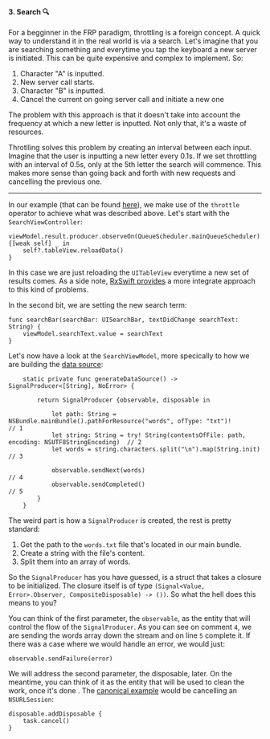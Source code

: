 #### 3. Search 🔍

For a begginner in the FRP paradigm, throttling is a foreign concept. A quick way  to understand it in the real world is via a search. Let's imagine that you are searching something and everytime you tap the keyboard a new server is initiated. This can be quite expensive and complex to implement. So:

1. Character "A" is inputted. 
2. New server call starts.
3. Character "B" is inputted.
4. Cancel the current on going server call and initiate a new one

The problem with this approach is that it doesn't take into account the frequency at which a new letter is inputted. Not only that, it's a waste of resources.

Throtlling solves this problem by creating an interval between each input. Imagine that the user is inputting a new letter every 0.1s. If we set throttling with an interval of 0.5s, only at the 5th letter the search will commence. This makes more sense than going back and forth with new requests and cancelling the previous one. 

----

In our example (that can be found [here](https://github.com/RuiAAPeres/RACNest/tree/master/RACNest/ViewControllers/Search)), we make use of the `throttle` operator to achieve what was described above. Let's start with the `SearchViewController`:

```
viewModel.result.producer.observeOn(QueueScheduler.mainQueueScheduler).startWithNext {[weak self] _ in
    self?.tableView.reloadData()
}
```

In this case we are just reloading the `UITableView` everytime a new set of results comes. As a side note, [RxSwift provides](https://github.com/ReactiveX/RxSwift/blob/b00d35a5ef13dbcf57257f47fb14a60a2c924d19/RxCocoa/iOS/UITableView%2BRx.swift) a more integrate approach to this kind of problems. 

In the second bit, we are setting the new search term:

```
func searchBar(searchBar: UISearchBar, textDidChange searchText: String) {
    viewModel.searchText.value = searchText
}
```

Let's now have a look at the `SearchViewModel`, more specically to how we are building the [data source](https://github.com/RuiAAPeres/RACNest/blob/master/RACNest/ViewControllers/Search/DataSource/words.txt):

```
    static private func generateDataSource() -> SignalProducer<[String], NoError> {
        
        return SignalProducer {observable, disposable in
            
            let path: String = NSBundle.mainBundle().pathForResource("words", ofType: "txt")!       // 1
            let string: String = try! String(contentsOfFile: path, encoding: NSUTF8StringEncoding)  // 2
            let words = string.characters.split("\n").map(String.init)                              // 3
            
            observable.sendNext(words)                                                              // 4
            observable.sendCompleted()                                                              // 5
        }
    }
```

The weird part is how a `SignalProducer` is created, the rest is pretty standard:

1. Get the path to the `words.txt` file that's located in our main bundle.
2. Create a string with the file's content.
3. Split them into an array of words.

So the `SignalProducer` has you have guessed, is a struct that takes a closure to be initialized. The closure itself is of type `(Signal<Value, Error>.Observer, CompositeDisposable) -> ())`. So what the hell does this means to you?

You can think of the first parameter, the `observable`, as the entity that will control the flow of the `SignalProducer`. As you can see on comment `4`, we are sending the words array down the stream and on line `5` complete it. If there was a case where we would handle an error, we would just:

```
observable.sendFailure(error)
```

We will address the second parameter, the disposable, later. On the meantime, you can think of it as the entity that will be used to clean the work, once it's done . The [canonical example](https://github.com/ReactiveCocoa/ReactiveCocoa/blob/master/ReactiveCocoa/Swift/FoundationExtensions.swift#L30#L50) would be cancelling an `NSURLSession`:

```
disposable.addDisposable {
	task.cancel()
}
```





